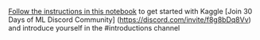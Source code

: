 [Follow the instructions in this notebook] to get started with Kaggle
[Join 30 Days of ML Discord Community] (https://discord.com/invite/f8g8bDq8Vv) and introduce yourself in the #introductions channel

[Follow the instructions in this notebook]: https://www.kaggle.com/alexisbcook/getting-started-with-kaggle?utm_medium=email&utm_source=gamma&utm_campaign=thirty-days-of-ml&utm_content=day-1